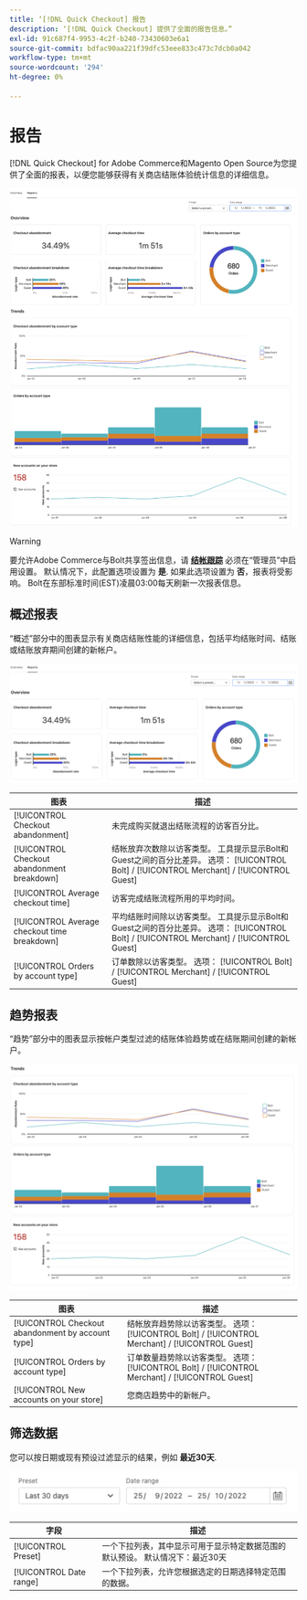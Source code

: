 ```yaml
---
title: ‘[!DNL Quick Checkout] 报告
description: ‘[!DNL Quick Checkout] 提供了全面的报告信息。”
exl-id: 91c687f4-9953-4c2f-b240-73430603e6a1
source-git-commit: bdfac90aa221f39dfc53eee833c473c7dcb0a042
workflow-type: tm+mt
source-wordcount: '294'
ht-degree: 0%

---
```


# 报告

[!DNL Quick Checkout] for Adobe Commerce和Magento Open Source为您提供了全面的报表，以便您能够获得有关商店结账体验统计信息的详细信息。

![“报表”视图](assets/reports-view-big-checkout.png)

>[!WARNING]
>
> 要允许Adobe Commerce与Bolt共享签出信息，请 [**结帐跟踪**](../quick-checkout/settings-quick-checkout.md)  必须在“管理员”中启用设置。 默认情况下，此配置选项设置为 **是**. 如果此选项设置为 **否**，报表将受影响。 Bolt在东部标准时间(EST)凌晨03:00每天刷新一次报表信息。

## 概述报表

“概述”部分中的图表显示有关商店结账性能的详细信息，包括平均结账时间、结账或结账放弃期间创建的新帐户。

![报表概述](assets/overview-report-checkout.png)

| 图表 | 描述 |
|---|---|
| [!UICONTROL Checkout abandonment] | 未完成购买就退出结账流程的访客百分比。 |
| [!UICONTROL Checkout abandonment breakdown] | 结帐放弃次数除以访客类型。 工具提示显示Bolt和Guest之间的百分比差异。 选项： [!UICONTROL Bolt] / [!UICONTROL Merchant] / [!UICONTROL Guest] |
| [!UICONTROL Average checkout time] | 访客完成结账流程所用的平均时间。 |
| [!UICONTROL Average checkout time breakdown] | 平均结账时间除以访客类型。 工具提示显示Bolt和Guest之间的百分比差异。 选项： [!UICONTROL Bolt] / [!UICONTROL Merchant] / [!UICONTROL Guest] |
| [!UICONTROL Orders by account type] | 订单数除以访客类型。 选项： [!UICONTROL Bolt] / [!UICONTROL Merchant] / [!UICONTROL Guest] |

## 趋势报表

“趋势”部分中的图表显示按帐户类型过滤的结账体验趋势或在结账期间创建的新帐户。

![报表趋势](assets/trends-report-checkout.png)

| 图表 | 描述 |
|---|---|
| [!UICONTROL Checkout abandonment by account type] | 结帐放弃趋势除以访客类型。 选项： [!UICONTROL Bolt] / [!UICONTROL Merchant] / [!UICONTROL Guest] |
| [!UICONTROL Orders by account type] | 订单数量趋势除以访客类型。 选项： [!UICONTROL Bolt] / [!UICONTROL Merchant] / [!UICONTROL Guest] |
| [!UICONTROL New accounts on your store] | 您商店趋势中的新帐户。 |

## 筛选数据

您可以按日期或现有预设过滤显示的结果，例如 **最近30天**.

![筛选器视图](assets/filter-view.png)

| 字段 | 描述 |
|---|---|
| [!UICONTROL Preset] | 一个下拉列表，其中显示可用于显示特定数据范围的默认预设。 默认情况下：最近30天 |
| [!UICONTROL Date range] | 一个下拉列表，允许您根据选定的日期选择特定范围的数据。 |
